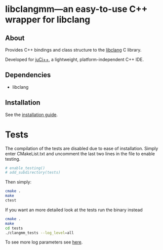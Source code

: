 # libclangmm—an easy-to-use C++ wrapper for libclang #

## About ##
Provides C++ bindings and class structure to the [libclang](http://www.llvm.org) C library.

Developed for [juCi++](https://github.com/cppit/jucipp), a lightweight, platform-independent C++ IDE.

## Dependencies ##
* libclang

## Installation ##
See the [installation guide](https://github.com/cppit/libclangmm/blob/master/docs/install.md).

# Tests #
The compilation of the tests are disabled due to ease of installation. Simply enter CMakeList.txt and uncomment the last two lines in the file to enable testing.

```sh
# enable_testing()
# add_subdirectory(tests)
```
Then simply: 
```sh
cmake .
make
ctest
```
If you want an more detailed look at the tests run the binary instead
```sh
cmake .
make
cd tests
./clangmm_tests --log_level=all
```
To see more log parameters see [here](http://www.boost.org/doc/libs/1_58_0/libs/test/doc/html/utf/user-guide/runtime-config/reference.html).


